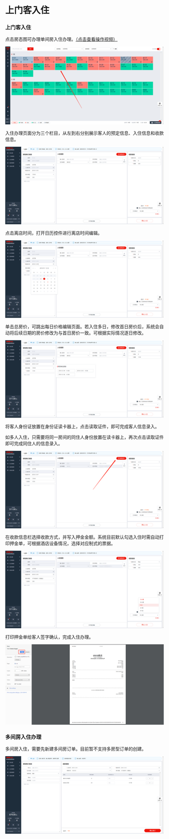 # 上门客入住

### 上门客入住

点击房态图可办理单间房入住办理。[（点击查看操作视频）](http://crs-pms-vidio.oss-cn-beijing.aliyuncs.com/%E4%B8%8A%E9%97%A8%E5%AE%A2%E5%85%A5%E4%BD%8F.mp4)

![&#x70B9;&#x51FB;&#x5E72;&#x51C0;&#x623F;&#x529E;&#x7406;&#x5165;&#x4F4F;](../../.gitbook/assets/image%20%28472%29.png)

入住办理页面分为三个栏目，从左到右分别展示客人的预定信息、入住信息和收款信息。

![&#x5165;&#x4F4F;&#x9875;&#x9762;&#x5206;&#x4E3A;&#x4E09;&#x680F;&#xFF0C;&#x5C55;&#x793A;&#x9884;&#x5B9A;&#x3001;&#x5165;&#x4F4F;&#x3001;&#x6536;&#x6B3E;&#x4FE1;&#x606F;](../../.gitbook/assets/image%20%28470%29.png)

点击离店时间，打开日历控件进行离店时间编辑。

![&#x4FEE;&#x6539;&#x79BB;&#x5E97;&#x65F6;&#x95F4;](../../.gitbook/assets/image%20%2866%29.png)

单击总房价，可跳出每日价格编辑页面。若入住多日，修改首日房价后，系统会自动将后续日期的房价修改为与首日房价一致。可根据实际情况逐日修改。

![&#x53EF;&#x6309;&#x65E5;&#x586B;&#x5199;&#x623F;&#x4EF7;&#x8FDB;&#x884C;&#x8BA2;&#x5355;&#x4EF7;&#x683C;&#x4FEE;&#x6539;](../../.gitbook/assets/image%20%28483%29.png)

  
将客人身份证放置在身份证读卡器上，点击读取证件，即可完成客人信息录入。

如多人入住，只需要将同一房间的同住人身份放置在读卡器上，再次点击读取证件即可完成同住人的信息录入。

![&#x70B9;&#x51FB;&#x8BFB;&#x53D6;&#x8BC1;&#x4EF6;&#xFF0C;&#x5B8C;&#x6210;&#x5BA2;&#x4EBA;&#x4FE1;&#x606F;&#x5F55;&#x5165;](../../.gitbook/assets/image%20%28417%29.png)

在收款信息栏选择收款方式，并写入押金金额。系统目前默认勾选入住时需自动打印押金单，可根据酒店设备情况，选择对应制式的票据。

![&#x9009;&#x62E9;&#x6253;&#x5370;&#x683C;&#x5F0F;](../../.gitbook/assets/image%20%2890%29.png)

打印押金单给客人签字确认，完成入住办理。

![&#x5B8C;&#x6210;&#x62BC;&#x91D1;&#x5355;&#x6253;&#x5370;](../../.gitbook/assets/image%20%28409%29.png)

### 多间房入住办理

多间房入住，需要先新建多间房订单。目前暂不支持多房型订单的创建。

![&#x9009;&#x62E9;&#x5165;&#x79BB;&#x65F6;&#x95F4;&#xFF0C;&#x786E;&#x8BA4;&#x623F;&#x578B;&#x5E93;&#x5B58;&#xFF0C;&#x586B;&#x5199;&#x9884;&#x5B9A;&#x4FE1;&#x606F;&#xFF0C;&#x9009;&#x62E9;&#x623F;&#x578B;&#x548C;&#x95F4;&#x6570;&#xFF0C;&#x786E;&#x8BA4;&#x91D1;&#x989D;&#xFF0C;&#x70B9;&#x51FB;&#x786E;&#x8BA4;&#x9884;&#x5B9A;&#x5373;&#x53EF;&#x5B8C;&#x6210;&#x9884;&#x5B9A;](../../.gitbook/assets/image%20%28228%29.png)

  


  



